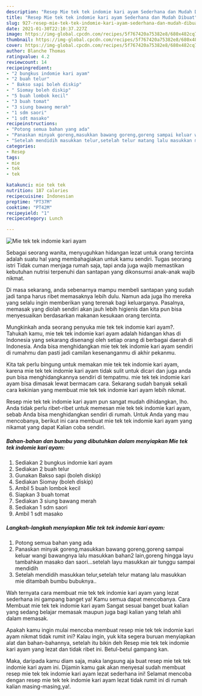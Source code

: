 ```yaml
---
description: "Resep Mie tek tek indomie kari ayam Sederhana dan Mudah Dibuat"
title: "Resep Mie tek tek indomie kari ayam Sederhana dan Mudah Dibuat"
slug: 927-resep-mie-tek-tek-indomie-kari-ayam-sederhana-dan-mudah-dibuat
date: 2021-01-30T22:10:37.227Z
image: https://img-global.cpcdn.com/recipes/5f767420a75382e8/680x482cq70/mie-tek-tek-indomie-kari-ayam-foto-resep-utama.jpg
thumbnail: https://img-global.cpcdn.com/recipes/5f767420a75382e8/680x482cq70/mie-tek-tek-indomie-kari-ayam-foto-resep-utama.jpg
cover: https://img-global.cpcdn.com/recipes/5f767420a75382e8/680x482cq70/mie-tek-tek-indomie-kari-ayam-foto-resep-utama.jpg
author: Blanche Thomas
ratingvalue: 4.2
reviewcount: 14
recipeingredient:
- "2 bungkus indomie kari ayam"
- "2 buah telur"
- " Bakso sapi boleh diskip"
- " Siomay boleh diskip"
- "5 buah lombok kecil"
- "3 buah tomat"
- "3 siung bawang merah"
- "1 sdm saori"
- "1 sdt masako"
recipeinstructions:
- "Potong semua bahan yang ada"
- "Panaskan minyak goreng,masukkan bawang goreng,goreng sampai keluar wangi bawangnya lalu masukkan bahan2 lain,goreng hingga layu tambahkan masako dan saori...setelah layu masukkan air tunggu sampai mendidih"
- "Setelah mendidih masukkan telur,setelah telur matang lalu masukkan mie ditambah bumbu bubuknya.."
categories:
- Resep
tags:
- mie
- tek
- tek

katakunci: mie tek tek 
nutrition: 187 calories
recipecuisine: Indonesian
preptime: "PT37M"
cooktime: "PT42M"
recipeyield: "1"
recipecategory: Lunch

---
```



![Mie tek tek indomie kari ayam](https://img-global.cpcdn.com/recipes/5f767420a75382e8/680x482cq70/mie-tek-tek-indomie-kari-ayam-foto-resep-utama.jpg)

Sebagai seorang wanita, menyuguhkan hidangan lezat untuk orang tercinta adalah suatu hal yang membahagiakan untuk kamu sendiri. Tugas seorang istri Tidak cuman menjaga rumah saja, tapi anda juga wajib memastikan kebutuhan nutrisi terpenuhi dan santapan yang dikonsumsi anak-anak wajib nikmat.

Di masa  sekarang, anda sebenarnya mampu membeli santapan yang sudah jadi tanpa harus ribet memasaknya lebih dulu. Namun ada juga lho mereka yang selalu ingin memberikan yang terenak bagi keluarganya. Pasalnya, memasak yang diolah sendiri akan jauh lebih higienis dan kita pun bisa menyesuaikan berdasarkan makanan kesukaan orang tercinta. 



Mungkinkah anda seorang penyuka mie tek tek indomie kari ayam?. Tahukah kamu, mie tek tek indomie kari ayam adalah hidangan khas di Indonesia yang sekarang disenangi oleh setiap orang di berbagai daerah di Indonesia. Anda bisa menghidangkan mie tek tek indomie kari ayam sendiri di rumahmu dan pasti jadi camilan kesenanganmu di akhir pekanmu.

Kita tak perlu bingung untuk memakan mie tek tek indomie kari ayam, karena mie tek tek indomie kari ayam tidak sulit untuk dicari dan juga anda pun bisa menghidangkannya sendiri di tempatmu. mie tek tek indomie kari ayam bisa dimasak lewat bermacam cara. Sekarang sudah banyak sekali cara kekinian yang membuat mie tek tek indomie kari ayam lebih nikmat.

Resep mie tek tek indomie kari ayam pun sangat mudah dihidangkan, lho. Anda tidak perlu ribet-ribet untuk memesan mie tek tek indomie kari ayam, sebab Anda bisa menghidangkan sendiri di rumah. Untuk Anda yang mau mencobanya, berikut ini cara membuat mie tek tek indomie kari ayam yang nikamat yang dapat Kalian coba sendiri.

<!--inarticleads1-->

##### Bahan-bahan dan bumbu yang dibutuhkan dalam menyiapkan Mie tek tek indomie kari ayam:

1. Sediakan 2 bungkus indomie kari ayam
1. Sediakan 2 buah telur
1. Gunakan  Bakso sapi (boleh diskip)
1. Sediakan  Siomay (boleh diskip)
1. Ambil 5 buah lombok kecil
1. Siapkan 3 buah tomat
1. Sediakan 3 siung bawang merah
1. Sediakan 1 sdm saori
1. Ambil 1 sdt masako




<!--inarticleads2-->

##### Langkah-langkah menyiapkan Mie tek tek indomie kari ayam:

1. Potong semua bahan yang ada
1. Panaskan minyak goreng,masukkan bawang goreng,goreng sampai keluar wangi bawangnya lalu masukkan bahan2 lain,goreng hingga layu tambahkan masako dan saori...setelah layu masukkan air tunggu sampai mendidih
1. Setelah mendidih masukkan telur,setelah telur matang lalu masukkan mie ditambah bumbu bubuknya..




Wah ternyata cara membuat mie tek tek indomie kari ayam yang lezat sederhana ini gampang banget ya! Kamu semua dapat mencobanya. Cara Membuat mie tek tek indomie kari ayam Sangat sesuai banget buat kalian yang sedang belajar memasak maupun juga bagi kalian yang telah ahli dalam memasak.

Apakah kamu ingin mulai mencoba membuat resep mie tek tek indomie kari ayam nikmat tidak rumit ini? Kalau ingin, yuk kita segera buruan menyiapkan alat dan bahan-bahannya, setelah itu bikin deh Resep mie tek tek indomie kari ayam yang lezat dan tidak ribet ini. Betul-betul gampang kan. 

Maka, daripada kamu diam saja, maka langsung aja buat resep mie tek tek indomie kari ayam ini. Dijamin kamu gak akan menyesal sudah membuat resep mie tek tek indomie kari ayam lezat sederhana ini! Selamat mencoba dengan resep mie tek tek indomie kari ayam lezat tidak rumit ini di rumah kalian masing-masing,ya!.

